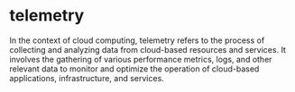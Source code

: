 # telemetry
In the context of cloud computing, telemetry refers to the process of collecting and analyzing data from cloud-based resources and services. It involves the gathering of various performance metrics, logs, and other relevant data to monitor and optimize the operation of cloud-based applications, infrastructure, and services.
